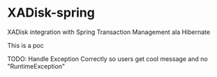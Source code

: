 XADisk-spring
=============

XADisk integration with Spring Transaction Management ala Hibernate

This is a poc

TODO: Handle Exception Correctly so users get cool message and no "RuntimeException"
